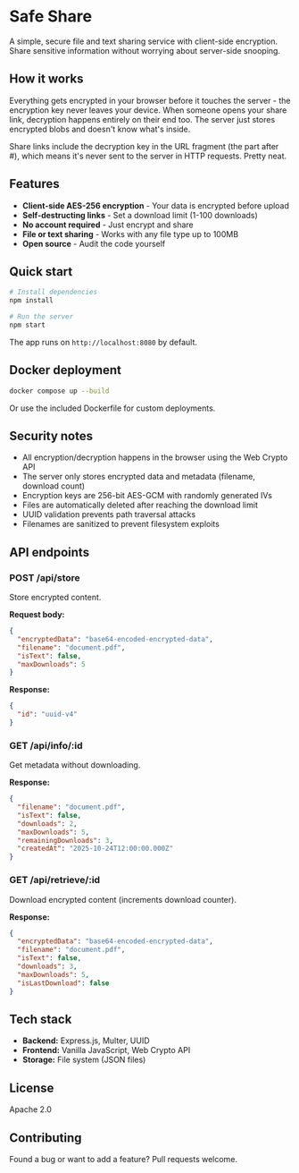 # Safe Share

A simple, secure file and text sharing service with client-side encryption. Share sensitive information without worrying about server-side snooping.

## How it works

Everything gets encrypted in your browser before it touches the server - the encryption key never leaves your device. When someone opens your share link, decryption happens entirely on their end too. The server just stores encrypted blobs and doesn't know what's inside.

Share links include the decryption key in the URL fragment (the part after #), which means it's never sent to the server in HTTP requests. Pretty neat.

## Features

- **Client-side AES-256 encryption** - Your data is encrypted before upload
- **Self-destructing links** - Set a download limit (1-100 downloads)
- **No account required** - Just encrypt and share
- **File or text sharing** - Works with any file type up to 100MB
- **Open source** - Audit the code yourself

## Quick start

```bash
# Install dependencies
npm install

# Run the server
npm start
```

The app runs on `http://localhost:8080` by default.

## Docker deployment

```bash
docker compose up --build
```

Or use the included Dockerfile for custom deployments.

## Security notes

- All encryption/decryption happens in the browser using the Web Crypto API
- The server only stores encrypted data and metadata (filename, download count)
- Encryption keys are 256-bit AES-GCM with randomly generated IVs
- Files are automatically deleted after reaching the download limit
- UUID validation prevents path traversal attacks
- Filenames are sanitized to prevent filesystem exploits

## API endpoints

### POST /api/store
Store encrypted content.

**Request body:**
```json
{
  "encryptedData": "base64-encoded-encrypted-data",
  "filename": "document.pdf",
  "isText": false,
  "maxDownloads": 5
}
```

**Response:**
```json
{
  "id": "uuid-v4"
}
```

### GET /api/info/:id
Get metadata without downloading.

**Response:**
```json
{
  "filename": "document.pdf",
  "isText": false,
  "downloads": 2,
  "maxDownloads": 5,
  "remainingDownloads": 3,
  "createdAt": "2025-10-24T12:00:00.000Z"
}
```

### GET /api/retrieve/:id
Download encrypted content (increments download counter).

**Response:**
```json
{
  "encryptedData": "base64-encoded-encrypted-data",
  "filename": "document.pdf",
  "isText": false,
  "downloads": 3,
  "maxDownloads": 5,
  "isLastDownload": false
}
```

## Tech stack

- **Backend:** Express.js, Multer, UUID
- **Frontend:** Vanilla JavaScript, Web Crypto API
- **Storage:** File system (JSON files)

## License

Apache 2.0

## Contributing

Found a bug or want to add a feature? Pull requests welcome.

